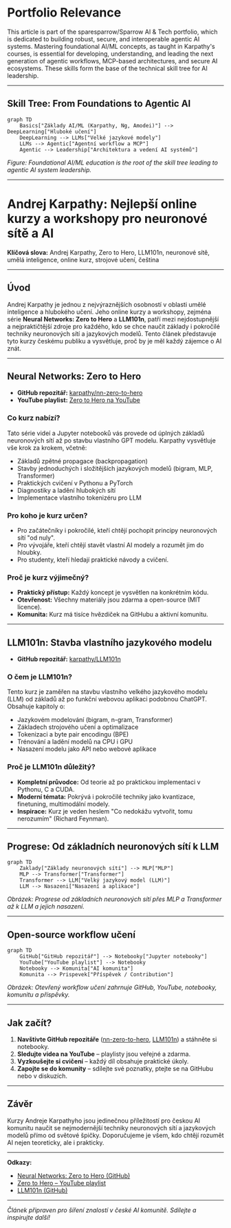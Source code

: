 # Portfolio Relevance

This article is part of the sparesparrow/Sparrow AI & Tech portfolio, which is dedicated to building robust, secure, and interoperable agentic AI systems. Mastering foundational AI/ML concepts, as taught in Karpathy's courses, is essential for developing, understanding, and leading the next generation of agentic workflows, MCP-based architectures, and secure AI ecosystems. These skills form the base of the technical skill tree for AI leadership.

---

## Skill Tree: From Foundations to Agentic AI

```mermaid
graph TD
    Basics["Základy AI/ML (Karpathy, Ng, Amodei)"] --> DeepLearning["Hluboké učení"]
    DeepLearning --> LLMs["Velké jazykové modely"]
    LLMs --> Agentic["Agentní workflow a MCP"]
    Agentic --> Leadership["Architektura a vedení AI systémů"]
```
*Figure: Foundational AI/ML education is the root of the skill tree leading to agentic AI system leadership.*

---

# Andrej Karpathy: Nejlepší online kurzy a workshopy pro neuronové sítě a AI

**Klíčová slova:** Andrej Karpathy, Zero to Hero, LLM101n, neuronové sítě, umělá inteligence, online kurz, strojové učení, čeština

---

## Úvod

Andrej Karpathy je jednou z nejvýraznějších osobností v oblasti umělé inteligence a hlubokého učení. Jeho online kurzy a workshopy, zejména série **Neural Networks: Zero to Hero** a **LLM101n**, patří mezi nejdostupnější a nejpraktičtější zdroje pro každého, kdo se chce naučit základy i pokročilé techniky neuronových sítí a jazykových modelů. Tento článek představuje tyto kurzy českému publiku a vysvětluje, proč by je měl každý zájemce o AI znát.

---

## Neural Networks: Zero to Hero

- **GitHub repozitář:** [karpathy/nn-zero-to-hero](https://github.com/karpathy/nn-zero-to-hero)
- **YouTube playlist:** [Zero to Hero na YouTube](https://www.youtube.com/playlist?list=PLAqhIrjkxbuWI23v9cThsA9GvCAUhRvKZ)

### Co kurz nabízí?

Tato série videí a Jupyter notebooků vás provede od úplných základů neuronových sítí až po stavbu vlastního GPT modelu. Karpathy vysvětluje vše krok za krokem, včetně:

- Základů zpětné propagace (backpropagation)
- Stavby jednoduchých i složitějších jazykových modelů (bigram, MLP, Transformer)
- Praktických cvičení v Pythonu a PyTorch
- Diagnostiky a ladění hlubokých sítí
- Implementace vlastního tokenizéru pro LLM

### Pro koho je kurz určen?

- Pro začátečníky i pokročilé, kteří chtějí pochopit principy neuronových sítí "od nuly".
- Pro vývojáře, kteří chtějí stavět vlastní AI modely a rozumět jim do hloubky.
- Pro studenty, kteří hledají praktické návody a cvičení.

### Proč je kurz výjimečný?

- **Praktický přístup:** Každý koncept je vysvětlen na konkrétním kódu.
- **Otevřenost:** Všechny materiály jsou zdarma a open-source (MIT licence).
- **Komunita:** Kurz má tisíce hvězdiček na GitHubu a aktivní komunitu.

---

## LLM101n: Stavba vlastního jazykového modelu

- **GitHub repozitář:** [karpathy/LLM101n](https://github.com/karpathy/LLM101n)

### O čem je LLM101n?

Tento kurz je zaměřen na stavbu vlastního velkého jazykového modelu (LLM) od základů až po funkční webovou aplikaci podobnou ChatGPT. Obsahuje kapitoly o:

- Jazykovém modelování (bigram, n-gram, Transformer)
- Základech strojového učení a optimalizace
- Tokenizaci a byte pair encodingu (BPE)
- Trénování a ladění modelů na CPU i GPU
- Nasazení modelu jako API nebo webové aplikace

### Proč je LLM101n důležitý?

- **Kompletní průvodce:** Od teorie až po praktickou implementaci v Pythonu, C a CUDA.
- **Moderní témata:** Pokrývá i pokročilé techniky jako kvantizace, finetuning, multimodální modely.
- **Inspirace:** Kurz je veden heslem "Co nedokážu vytvořit, tomu nerozumím" (Richard Feynman).

---

## Progrese: Od základních neuronových sítí k LLM

```mermaid
graph TD
    Zaklady["Základy neuronových sítí"] --> MLP["MLP"]
    MLP --> Transformer["Transformer"]
    Transformer --> LLM["Velký jazykový model (LLM)"]
    LLM --> Nasazeni["Nasazení a aplikace"]
```
*Obrázek: Progrese od základních neuronových sítí přes MLP a Transformer až k LLM a jejich nasazení.*

---

## Open-source workflow učení

```mermaid
graph TD
    GitHub["GitHub repozitář"] --> Notebooky["Jupyter notebooky"]
    YouTube["YouTube playlist"] --> Notebooky
    Notebooky --> Komunita["AI komunita"]
    Komunita --> Prispevek["Příspěvek / Contribution"]
```
*Obrázek: Otevřený workflow učení zahrnuje GitHub, YouTube, notebooky, komunitu a příspěvky.*

---

## Jak začít?

1. **Navštivte GitHub repozitáře** ([nn-zero-to-hero](https://github.com/karpathy/nn-zero-to-hero), [LLM101n](https://github.com/karpathy/LLM101n)) a stáhněte si notebooky.
2. **Sledujte videa na YouTube** – playlisty jsou veřejné a zdarma.
3. **Vyzkoušejte si cvičení** – každý díl obsahuje praktické úkoly.
4. **Zapojte se do komunity** – sdílejte své poznatky, ptejte se na GitHubu nebo v diskuzích.

---

## Závěr

Kurzy Andreje Karpathyho jsou jedinečnou příležitostí pro českou AI komunitu naučit se nejmodernější techniky neuronových sítí a jazykových modelů přímo od světové špičky. Doporučujeme je všem, kdo chtějí rozumět AI nejen teoreticky, ale i prakticky.

---

**Odkazy:**
- [Neural Networks: Zero to Hero (GitHub)](https://github.com/karpathy/nn-zero-to-hero)
- [Zero to Hero – YouTube playlist](https://www.youtube.com/playlist?list=PLAqhIrjkxbuWI23v9cThsA9GvCAUhRvKZ)
- [LLM101n (GitHub)](https://github.com/karpathy/LLM101n)

---

*Článek připraven pro šíření znalostí v české AI komunitě. Sdílejte a inspirujte další!* 
